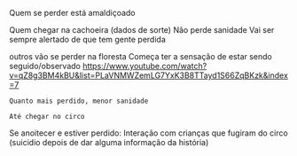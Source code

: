 Quem se perder está amaldiçoado

Quem chegar na cachoeira (dados de sorte)
    Não perde sanidade
    Vai ser sempre alertado de que tem gente perdida


outros vão se perder na floresta
    Começa ter a sensação de estar sendo seguido/observado
    https://www.youtube.com/watch?v=qZ8g3BM4kBU&list=PLaVNMWZemLG7YxK3B8TTayd1S66ZqBKzk&index=7
    
    Quanto mais perdido, menor sanidade
    
    Até chegar no circo
    
Se anoitecer e estiver perdido:
    Interação com crianças que fugiram do circo (suicidio depois de dar alguma informação da história)
    
